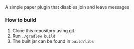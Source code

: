 A simple paper plugin that disables join and leave messages

### How to build

1. Clone this repository using git.
2. Run `./gradlew build`
3. The built jar can be found in `build/libs`